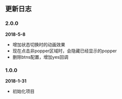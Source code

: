 ## 更新日志

### 2.0.0

**2018-5-8**

- 增加状态切换时的动画效果
- 现在点击非popper区域时，会隐藏已经显示的popper
- 删除btns配置，增加yes回调

### 1.0.0

**2018-1-31**

- 初始化项目
